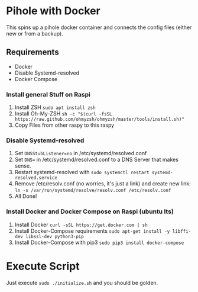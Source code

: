 # Pihole with Docker

This spins up a pihole docker container and connects the config files (either new or from a backup).

## Requirements

- Docker
- Disable Systemd-resolved
- Docker Compose

### Install general Stuff on Raspi
1. Install ZSH ```sudo apt install zsh```
2. Install Oh-My-ZSH ```sh -c "$(curl -fsSL https://raw.github.com/ohmyzsh/ohmyzsh/master/tools/install.sh)"```
3. Copy Files from other raspy to this raspy

### Disable Systemd-resolved
1. Set ```DNSStubListener=no``` in /etc/systemd/resolved.conf
2. Set ```DNS=``` in /etc/systemd/resolved.conf to a DNS Server that makes sense.
2. Restart systemd-resolved with ```sudo systemctl restart systemd-resolved.service```
3. Remove /etc/resolv.conf (no worries, it's just a link) and create new link: ```ln -s /var/run/systemd/resolve/resolv.conf /etc/resolv.conf```
4. All Done!

### Install Docker and Docker Compose on Raspi (ubuntu lts)

1. Install Docker ```curl -sSL https://get.docker.com | sh```
2. Install Docker-Compose requirements ```sudo apt-get install -y libffi-dev libssl-dev python3-pip```
3. Install Docker-Compose with pip3 ```sudo pip3 install docker-compose```

# Execute Script

Just execute ```sudo ./initialize.sh``` and you should be golden.
